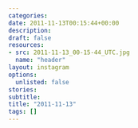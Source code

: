 ```yaml
---
categories:
date: 2011-11-13T00:15:44+00:00
description:
draft: false
resources:
- src: 2011-11-13_00-15-44_UTC.jpg
  name: "header"
layout: instagram
options:
  unlisted: false
stories:
subtitle:
title: "2011-11-13"
tags: []
---
```


 
